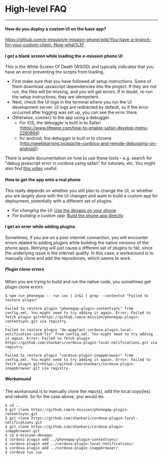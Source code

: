 # High-level FAQ
---

#### How do you deploy a custom UI on the base app? ####
https://github.com/e-mission/e-mission-phone/wiki/You-have-a-branch-for-your-custom-client.-Now-what%3F

#### I get a blank screen while loading the e-mission phone UI ####
This is the White Screen Of Death (WSOD) and typically indicates that you have an error preventing the scripts from loading.
- First make sure that you have followed all setup instructions. Some of them download Javascript dependencies into the project. If they are not run, the files will be missing, and you will get errors. If in doubt, re-run the setup instructions, they are idempotent.
- Next, check the UI logs in the terminal where you run the UI development server. UI logs are redirected by default, so if the error occurred after logging was set up, you can see the error there.
- Otherwise, connect to the app using a debugger.
  - For iOS, the debugger is built in to Safari (https://www.lifewire.com/how-to-enable-safari-develop-menu-2260894)
  - for android, the debugger is built in to chrome (http://geeklearning.io/apache-cordova-and-remote-debugging-on-android/).
  
There is ample documentation on how to use these tools - e.g. search for "debug javascript error in cordova using safari" for tutorials, etc. You might also find [this video](https://people.eecs.berkeley.edu/~shankari/syntax_error_wsod.mov) useful.

#### How to get the app onto a real phone ####
This really depends on whether you still plan to change the UI, or whether you are largely done with the UI changes and want to build a custom app for deployment, potentially with a different set of plugins.
- *For changing the UI*: [Use the devapp on your phone](https://github.com/e-mission/e-mission-devapp/blob/master/README.md#installing-on-a-real-phone)
- *For building a custom app*: [Build the phone app directly](https://github.com/e-mission/e-mission-phone/blob/master/README.md#updating-the-e-mission--plugins-or-adding-new-plugins)

#### I get an error while adding plugins ####

Sometimes, if you are on a poor internet connection, you will encounter errors related to adding plugins while building the native versions of the phone apps. Retrying will just cause a different set of plugins to fail, since the underlying issue is the internet quality. In this case, a workaround is to manually clone and add the repositories, which seems to work.

##### Plugin clone errors #####

When you are trying to build and run the native code, you sometimes get plugin clone errors

```
$ npm run phonegap -- run ios | 2>&1 | grep --context=3 "Failed to restore plugin"
...
Failed to restore plugin "phonegap-plugin-contentsync" from config.xml. You might need to try adding it again. Error: Failed to fetch plugin git+https://github.com/e-mission/phonegap-plugin-contentsync.git via registry.
...
Failed to restore plugin "de.appplant.cordova.plugin.local-notification-ios9-fix" from config.xml. You might need to try adding it again. Error: Failed to fetch plugin https://github.com/shankari/cordova-plugin-local-notifications.git via registry.
...
Failed to restore plugin "cordova-plugin-inappbrowser" from config.xml. You might need to try adding it again. Error: Failed to fetch plugin git+https://github.com/shankari/cordova-plugin-inappbrowser.git via registry.
```
##### Workaround #####

The workaround is to manually clone the repo(s), add the local copy(ies) and rebuild. So for the case above, you would do:

```
$ cd ..
$ git clone https://github.com/e-mission/phonegap-plugin-contentsync.git
$ git clone https://github.com/shankari/cordova-plugin-local-notifications.git
$ git clone https://github.com/shankari/cordova-plugin-inappbrowser.git
$ cd e-mission-devapp/
$ cordova plugin add ../phonegap-plugin-contentsync/
$ cordova plugin add ../cordova-plugin-local-notifications/
$ cordova plugin add ../cordova-plugin-inappbrowser/
$ cordova run ios
```
